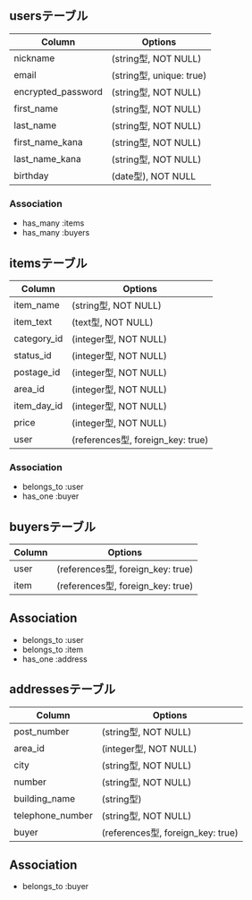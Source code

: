 ## usersテーブル

| Column             | Options                  |
| ------------------ | ------------------------ |
| nickname           | (string型, NOT NULL)     |
| email              | (string型, unique: true) |
| encrypted_password | (string型, NOT NULL)     |
| first_name         | (string型, NOT NULL)     |
| last_name          | (string型, NOT NULL)     |
| first_name_kana    | (string型, NOT NULL)     |
| last_name_kana     | (string型, NOT NULL)     |
| birthday           | (date型), NOT NULL       |

### Association

- has_many :items
- has_many :buyers

## itemsテーブル

| Column      | Options                           |
| ----------- | --------------------------------- |
| item_name   | (string型, NOT NULL)              |
| item_text   | (text型, NOT NULL)                |
| category_id | (integer型, NOT NULL)             |
| status_id   | (integer型, NOT NULL)             |
| postage_id  | (integer型, NOT NULL)             |
| area_id     | (integer型, NOT NULL)             |
| item_day_id | (integer型, NOT NULL)             |
| price       | (integer型, NOT NULL)             |
| user        | (references型, foreign_key: true) |

### Association

- belongs_to :user
- has_one :buyer


## buyersテーブル
| Column | Options                           |
| ------ | --------------------------------- |
| user   | (references型, foreign_key: true) |
| item   | (references型, foreign_key: true) |

## Association

- belongs_to :user
- belongs_to :item
- has_one :address

## addressesテーブル

| Column           | Options                           |
| ---------------- | --------------------------------- |
| post_number      | (string型, NOT NULL)              |
| area_id          | (integer型, NOT NULL)             |
| city             | (string型, NOT NULL)              |
| number           | (string型, NOT NULL)              |
| building_name    | (string型)                        |
| telephone_number | (string型, NOT NULL)              |
| buyer            | (references型, foreign_key: true) |

## Association

- belongs_to :buyer